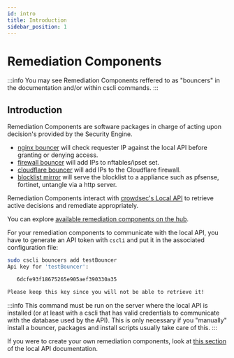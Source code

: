 ```yaml
---
id: intro
title: Introduction
sidebar_position: 1
---
```


# Remediation Components

:::info
You may see Remediation Components reffered to as "bouncers" in the documentation and/or within cscli commands.
:::
## Introduction

Remediation Components are software packages in charge of acting upon decision's provided by the Security Engine.

- [nginx bouncer](/bouncers/nginx.mdx) will check requester IP against the local API before granting or denying access.
- [firewall bouncer](/bouncers/firewall.mdx) will add IPs to nftables/ipset set.
- [cloudflare bouncer](/bouncers/cloudflare.mdx) will add IPs to the Cloudflare firewall.
- [blocklist mirror](/bouncers/blocklist-mirror.mdx) will serve the blocklist to a appliance such as pfsense, fortinet, untangle via a http server.

Remediation Components interact with [crowdsec's Local API](/local_api/intro.md) to retrieve active decisions and remediate appropriately.

You can explore [available remediation components on the hub](https://hub.crowdsec.net/browse/#bouncers).

For your remediation components to communicate with the local API, you have to generate an API token with `cscli` and put it in the associated configuration file:

```bash
sudo cscli bouncers add testBouncer
Api key for 'testBouncer':

   6dcfe93f18675265e905aef390330a35

Please keep this key since you will not be able to retrieve it!
```

:::info
This command must be run on the server where the local API is installed (or at least with a cscli that has valid credentials to communicate with the database used by the API). This is only necessary if you "manually" install a bouncer, packages and install scripts usually take care of this.
:::

If you were to create your own remediation components, look at [this section](/local_api/bouncers-api.md) of the local API documentation.




